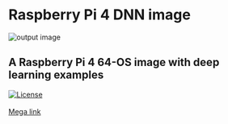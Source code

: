 # Raspberry Pi 4 DNN image
![output image]( https://qengineering.eu/images/Water6.webp )<br/>
## A Raspberry Pi 4 64-OS image with deep learning examples
[![License](https://img.shields.io/badge/License-BSD%203--Clause-blue.svg)](https://opensource.org/licenses/BSD-3-Clause)<br/><br/>
[Mega link](https://mega.nz/file/Yg5V1aRZ#Si0Uv2Aof4EPT4WMMHIGUhEDZrqy7sX8DTseLGv7Sg8)

